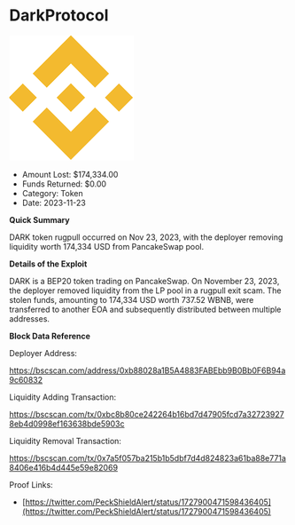 # DarkProtocol
![DarkProtocol](/rektimages/DARK-Token.png)
- Amount Lost: $174,334.00
- Funds Returned: $0.00
- Category: Token
- Date: 2023-11-23

**Quick Summary**

DARK token rugpull occurred on Nov 23, 2023, with the deployer removing liquidity worth 174,334 USD from PancakeSwap pool.

  


 **Details of the Exploit**

DARK is a BEP20 token trading on PancakeSwap. On November 23, 2023, the deployer removed liquidity from the LP pool in a rugpull exit scam. The stolen funds, amounting to 174,334 USD worth 737.52 WBNB, were transferred to another EOA and subsequently distributed between multiple addresses.

  


 **Block Data Reference**

Deployer Address:

https://bscscan.com/address/0xb88028a1B5A4883FABEbb9B0Bb0F6B94a9c60832

  


Liquidity Adding Transaction:

https://bscscan.com/tx/0xbc8b80ce242264b16bd7d47905fcd7a327239278eb4d0998ef163638bde5903c

  


Liquidity Removal Transaction:

https://bscscan.com/tx/0x7a5f057ba215b1b5dbf7d4d824823a61ba88e771a8406e416b4d445e59e82069


Proof Links:
- [https://twitter.com/PeckShieldAlert/status/1727900471598436405](https://twitter.com/PeckShieldAlert/status/1727900471598436405)


